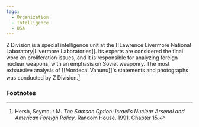 ```yaml
---
tags:
  - Organization
  - Intelligence
  - USA
---
```

Z Division is a special intelligence unit at the [[Lawrence Livermore National Laboratory|Livermore Laboratories]]. Its experts are considered the final word on proliferation issues, and it is responsible for analyzing foreign nuclear weapons, with an emphasis on Soviet weaponry. The most exhaustive analysis of [[Mordecai Vanunu]]'s statements and photographs was conducted by Z Division.[^1]

### Footnotes

[^1]: Hersh, Seymour M. *The Samson Option: Israel's Nuclear Arsenal and American Foreign Policy*. Random House, 1991. Chapter 15.